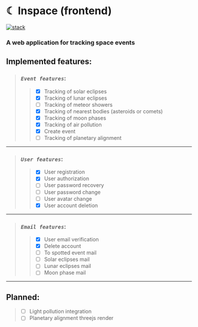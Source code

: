 # ☾ Inspace (frontend)

[![stack](https://skillicons.dev/icons?i=typescript,docker,yarn,html,css,react,vite,styledcomponents,graphql,apollo,threejs)](https://skillicons.dev)

### A web application for tracking space events

## Implemented features:

> ### **_`Event features`_**:
>
> > - [x] Tracking of solar eclipses
> > - [x] Tracking of lunar eclipses
> > - [ ] Tracking of meteor showers
> > - [x] Tracking of nearest bodies (asteroids or comets)
> > - [x] Tracking of moon phases
> > - [x] Tracking of air pollution
> > - [x] Create event
> > - [ ] Tracking of planetary alignment

---

> ### **_`User features`_**:
>
> > - [x] User registration
> > - [x] User authorization
> > - [ ] User password recovery
> > - [ ] User password change
> > - [ ] User avatar change
> > - [x] User account deletion

---

> ### **_`Email features`_**:
>
> > - [x] User email verification
> > - [x] Delete account
> > - [ ] To spotted event mail
> > - [ ] Solar eclipses mail
> > - [ ] Lunar eclipses mail
> > - [ ] Moon phase mail

---

## Planned:

> - [ ] Light pollution integration
> - [ ] Planetary alignment threejs render
